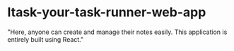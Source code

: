 # Itask-your-task-runner-web-app
 "Here, anyone can create and manage their notes easily. This application is entirely built using React."
